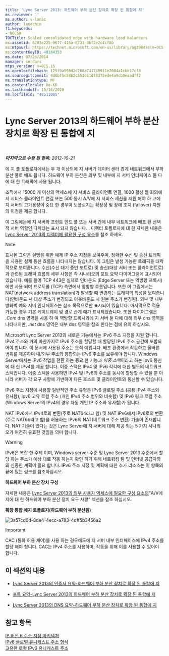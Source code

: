 ```yaml
---
title: 'Lync Server 2013: 하드웨어 부하 분산 장치로 확장 된 통합에 지'
ms.reviewer: ''
ms.author: v-lanac
author: lanachin
f1.keywords:
- NOCSH
TOCTitle: Scaled consolidated edge with hardware load balancers
ms:assetid: 6783e225-9677-415a-8731-0bf2e2c4cf8b
ms:mtpsurl: https://technet.microsoft.com/en-us/library/Gg398478(v=OCS.15)
ms:contentKeyID: 48184353
ms.date: 07/23/2014
manager: serdars
mtps_version: v=OCS.15
ms.openlocfilehash: 125f9a598d2d768a7417489f1e2004a1cbb17cf8
ms.sourcegitcommit: 4d6bf5c58b2c553dc1df8375ede4a9cb9eaadff2
ms.translationtype: MT
ms.contentlocale: ko-KR
ms.lasthandoff: 10/16/2020
ms.locfileid: "48511005"
---
```

# <a name="scaled-consolidated-edge-with-hardware-load-balancers-in-lync-server-2013"></a>Lync Server 2013의 하드웨어 부하 분산 장치로 확장 된 통합에 지

<div data-xmlns="http://www.w3.org/1999/xhtml">

<div class="topic" data-xmlns="http://www.w3.org/1999/xhtml" data-msxsl="urn:schemas-microsoft-com:xslt" data-cs="https://msdn.microsoft.com/">

<div data-asp="https://msdn2.microsoft.com/asp">



</div>

<div id="mainSection">

<div id="mainBody">

<span> </span>

_**마지막으로 수정 된 항목:** 2012-10-21_

에 지 풀 토폴로지에서는 두 개 이상의에 지 서버가 데이터 센터 경계 네트워크에서 부하 분산 풀로 배포 됩니다. 하드웨어 부하 분산은 외부 및 내부에 지 서버 인터페이스 둘 다에 대 한 트래픽에 사용 됩니다.

조직에서 15000 개 이상의 액세스에 지 서비스 클라이언트 연결, 1000 활성 웹 회의에 지 서비스 클라이언트 연결 또는 500 동시 A/V에 지 서비스 세션을 지원 해야 하 고에 지 서버의 고가용성이 중요 한 경우이 토폴로지는 확장성 및 장애 조치 (failover) 지원의 이점을 제공 합니다.

이 그림에는에 지 서버와 프런트 엔드 풀 또는 서버 간에 내부 네트워크에 배포 된 선택적 서버 역할인 디렉터는 표시 되지 않습니다. . 디렉터 토폴로지에 대 한 자세한 내용은 [Lync Server 2013의 디렉터에 필요한 구성 요소](lync-server-2013-components-required-for-the-director.md)를 참조 하세요.

<div>


> [!NOTE]  
> 표시된 그림은 설명을 위한 예제 IP 주소 지정을 보여주며, 정확한 수신 및 송신 트래픽을 사용한 실제 통신 흐름을 나타내지는 않습니다. 이 그림은 발생 가능한 트래픽을 대략적으로 보여줍니다. 수신(수신 대기 중인 포트로) 및 송신(대상 서버 또는 클라이언트로)과 관련된 트래픽 흐름의 세부 사항은 각 시나리오의 포트 요약 다이어그램에 표시되어 있습니다. 예를 들어 TCP 443은 실제로 인바운드 (Edge Server 또는 역방향 프록시)에만 사용 되며 프로토콜 (TCP) 측면에서 양방향 흐름입니다. 또한 이 그림에서는 NAT(network address translation)가 발생할 때 변경되는 트래픽의 특성을 보여줍니다(인바운드 시 대상 주소가 변경되고 아웃바운드 시 원본 주소가 변경됨). 외부 및 내부 방화벽 예와 서버 인터페이스는 참조 목적으로만 표시되어 있습니다. 마지막으로 적용 가능한 경우 기본 게이트웨이 및 경로 관계 예가 표시되었습니다. 또한 다이어그램은 <EM>.Com</EM> dns 영역을 사용 하 여 역방향 프록시와에 지 서버 둘 다에 대해 외부 dns 영역을 나타내지만, <EM>.net</EM> dns 영역은 내부 dns 영역을 참조 한다는 점에 유의 하십시오.



</div>

Microsoft Lync Server 2013의 새로운 기능에서는 IPv6 주소 지정을 지원 합니다. IPv4 주소와 거의 마찬가지로 IPv6 주소를 할당할 때 할당된 IPv6 주소 공간에 포함되어야 합니다. 이 문서에 사용된 주소는 오직 예입니다. 배포 환경에서 작동하고 올바른 범위를 제공하며 내/외부 주소와 통합되는 IPv6 주소를 보유해야 합니다. Windows Server에서는 IPv6 작업을 전환 하는 중요 한 기능과 *이중 스택*이라고 하는 ipv6 통신에 대 한 IPv4를 제공 합니다. 이중 스택은 IPv4 및 IPv6 각각에 대한 별도의 네트워크 스택입니다. 이중 스택을 사용하면 IPv4 및 IPv6의 주소를 동시에 할당할 수 있을 뿐 아니라 서버가 각 요구 사항에 기반하여 다른 호스트 및 클라이언트와 통신할 수 있습니다.

IPv6 주소 지정에 사용할 일반적인 주소 유형은 IPv6 글로벌 주소 (공용 IPv4 주소와 유사함), ipv6 고유 로컬 주소 (개인 IPv4 주소 범위와 비슷함) 및 IPv6 링크 로컬 주소 (Windows Server의 IPv4의 경우 자동 개인 IP 주소와 유사함)가 됩니다.

NAT IPv6에서 IPv4로의 변환(주로 NAT64라고 함) 및 NAT IPv6에서 IPv6로의 변환(주로 NAT66라고 함)을 허용하는 IPv6의 NAT(네트워크 주소 변환) 기술이 존재합니다. NAT 기술이 있다는 것은 Lync Server에 지 서버에 대해 제공 되는 5 가지 시나리오가 여전히 유효한 것임을 의미 합니다.

<div>


> [!WARNING]  
> IPv6은 복잡 한 주제 이며, Windows server 수준 및 Lync Server 2013 수준에서 할당 하는 주소가 예상 대로 작동 하는지 확인 하기 위해 네트워킹 팀 및 인터넷 공급자와의 신중한 계획이 필요 합니다. IPv6 주소 지정 및 계획에 대한 추가 리소스는 이 항목의 끝에 있는 링크를 참조하십시오.



</div>

**하드웨어 부하 분산 장치 구성**

자세한 내용은 [Lync Server 2013의 외부 사용자 액세스에 필요한 구성 요소의](lync-server-2013-components-required-for-external-user-access.md)"A/V에 지에 대 한 하드웨어 부하 분산 장치 요구 사항" 섹션을 참조 하십시오.

**확장 통합 에지 토폴로지(하드웨어 부하 분산됨)**

![3a57cd0d-8de4-4ecc-a783-4dff5b3456a2](images/Gg398478.3a57cd0d-8de4-4ecc-a783-4dff5b3456a2(OCS.15).jpg "3a57cd0d-8de4-4ecc-a783-4dff5b3456a2")

<div>


> [!IMPORTANT]  
> CAC (통화 허용 제어)를 사용 하는 경우에도에 지 서버 내부 인터페이스에 IPv4 주소를 할당 해야 합니다. CAC는 IPv4 주소를 사용하며, 작동을 위해 이를 사용할 수 있어야 합니다.



</div>

<div>

## <a name="in-this-section"></a>이 섹션의 내용

  - [Lync Server 2013의 인증서 요약-하드웨어 부하 분산 장치로 확장 된 통합에 지](lync-server-2013-certificate-summary-scaled-consolidated-edge-with-hardware-load-balancers.md)

  - [포트 요약-Lync Server 2013의 하드웨어 부하 분산 장치로 확장 된 통합에 지](lync-server-2013-port-summary-scaled-consolidated-edge-with-hardware-load-balancers.md)

  - [Lync Server 2013의 DNS 요약-하드웨어 부하 분산 장치로 확장 된 통합에 지](lync-server-2013-dns-summary-scaled-consolidated-edge-with-hardware-load-balancers.md)

</div>

<div>

## <a name="see-also"></a>참고 항목


[IP 버전 6 주소 지정 아키텍처](https://tools.ietf.org/html/rfc4291)  
[IPv6 글로벌 유니캐스트 주소 형식](https://tools.ietf.org/html/rfc3587)  
[고유한 로컬 IPv6 유니캐스트 주소](https://tools.ietf.org/html/rfc4193)  
  

</div>

</div>

<span> </span>

</div>

</div>

</div>

